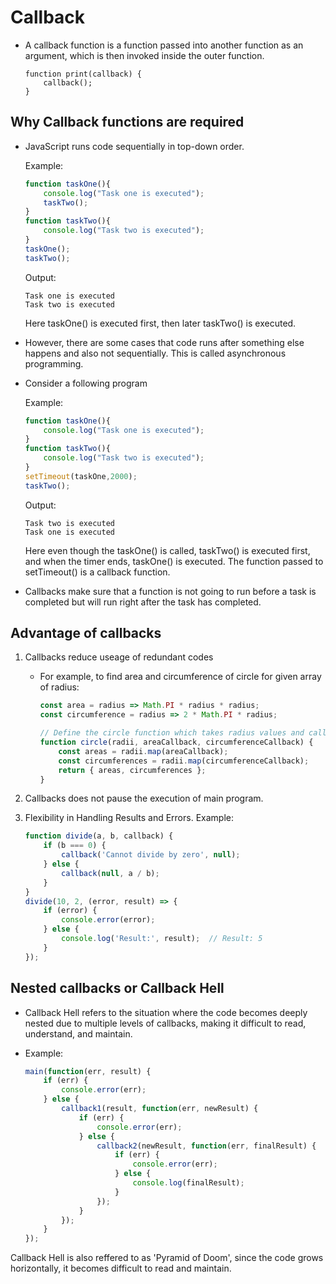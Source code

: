 # Callback

-   A callback function is a function passed into another function as an argument, which is then invoked inside the outer function.

    ```
    function print(callback) {
        callback();
    }
    ```

## Why Callback functions are required

-   JavaScript runs code sequentially in top-down order.

    Example:

    ```JavaScript
    function taskOne(){
        console.log("Task one is executed");
        taskTwo();
    }
    function taskTwo(){
        console.log("Task two is executed");
    }
    taskOne();
    taskTwo();
    ```
    Output:
    ```
    Task one is executed
    Task two is executed
    ```
    Here taskOne() is executed first, then later taskTwo() is executed.
-   However, there are some cases that code runs after something else happens and also not sequentially. This is called asynchronous programming.
-   Consider a following program

    Example:

    ```JavaScript
    function taskOne(){
        console.log("Task one is executed");
    }
    function taskTwo(){
        console.log("Task two is executed");
    }
    setTimeout(taskOne,2000);
    taskTwo();
    ```
    Output:
    ```
    Task two is executed
    Task one is executed
    ```
    Here even though the taskOne() is called, taskTwo() is executed first, and when the timer ends, taskOne() is executed.
    The function passed to setTimeout() is a callback function.
-   Callbacks make sure that a function is not going to run before a task is completed but will run right after the task has completed.

## Advantage of callbacks

1. Callbacks reduce useage of redundant codes

    - For example, to find area and circumference of circle for given array of radius:

        ```JavaScript
        const area = radius => Math.PI * radius * radius;
        const circumference = radius => 2 * Math.PI * radius;

        // Define the circle function which takes radius values and callbacks for area and circumference
        function circle(radii, areaCallback, circumferenceCallback) {
            const areas = radii.map(areaCallback);
            const circumferences = radii.map(circumferenceCallback);
            return { areas, circumferences };
        }
        ```

2. Callbacks does not pause the execution of main program.
3. Flexibility in Handling Results and Errors.
   Example:
    ```JavaScript
    function divide(a, b, callback) {
        if (b === 0) {
            callback('Cannot divide by zero', null);
        } else {
            callback(null, a / b);
        }
    }
    divide(10, 2, (error, result) => {
        if (error) {
            console.error(error);
        } else {
            console.log('Result:', result);  // Result: 5
        }
    });
    ```

## Nested callbacks or Callback Hell

-   Callback Hell refers to the situation where the code becomes deeply nested due to multiple levels of callbacks, making it difficult to read, understand, and maintain.
-   Example:

    ```JavaScript
    main(function(err, result) {
        if (err) {
            console.error(err);
        } else {
            callback1(result, function(err, newResult) {
                if (err) {
                    console.error(err);
                } else {
                    callback2(newResult, function(err, finalResult) {
                        if (err) {
                            console.error(err);
                        } else {
                            console.log(finalResult);
                        }
                    });
                }
            });
        }
    });
    ```

Callback Hell is also reffered to as 'Pyramid of Doom', since the code grows horizontally, it becomes difficult to read and maintain.
